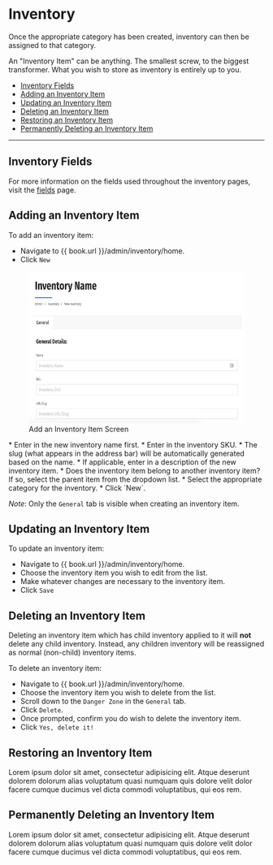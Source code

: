 # Inventory

Once the appropriate category has been created, inventory can then be assigned to that category.

An "Inventory Item" can be anything. The smallest screw, to the biggest transformer. What you wish to store as inventory is entirely up to you.

* [Inventory Fields](#inventory-fields)
* [Adding an Inventory Item](#adding-an-inventory-item)
* [Updating an Inventory Item](#updating-an-inventory-item)
* [Deleting an Inventory Item](#deleting-an-inventory-item)
* [Restoring an Inventory Item](#restoring-an-inventory-item)
* [Permanently Deleting an Inventory Item](#permanently-deleting-an-inventory-item)

----

## Inventory Fields
For more information on the fields used throughout the inventory pages, visit the [fields](/inventory/Inventory/fields.md) page.

## Adding an Inventory Item

To add an inventory item:

* Navigate to {{ book.url }}/admin/inventory/home.
* Click `New`
<figure>
    <img src="/assets/add-inventory.png" height="300" />
    <figcaption>Add an Inventory Item Screen</figcaption>
</figure>
* Enter in the new inventory name first.
* Enter in the inventory SKU.
* The slug (what appears in the address bar) will be automatically generated based on the name.
* If applicable, enter in a description of the new inventory item.
* Does the inventory item belong to another inventory item? If so, select the parent item from the dropdown list.
* Select the appropriate category for the inventory.
* Click `New`.

*Note*: Only the `General` tab is visible when creating an inventory item.

## Updating an Inventory Item

To update an inventory item:

* Navigate to {{ book.url }}/admin/inventory/home.
* Choose the inventory item you wish to edit from the list.
* Make whatever changes are necessary to the inventory item.
* Click `Save`

## Deleting an Inventory Item

Deleting an inventory item which has child inventory applied to it will **not** delete any child inventory. Instead, any children inventory will be reassigned as normal (non-child) inventory items. 

To delete an inventory item:
* Navigate to {{ book.url }}/admin/inventory/home.
* Choose the inventory item you wish to delete from the list.
* Scroll down to the `Danger Zone` in the `General` tab.
* Click `Delete`.
* Once prompted, confirm you do wish to delete the inventory item.
* Click `Yes, delete it!`


## Restoring an Inventory Item

Lorem ipsum dolor sit amet, consectetur adipisicing elit. Atque deserunt dolorem dolorum alias voluptatum quasi numquam quis dolore velit dolor facere cumque ducimus vel dicta commodi voluptatibus, qui eos rem.

## Permanently Deleting an Inventory Item

Lorem ipsum dolor sit amet, consectetur adipisicing elit. Atque deserunt dolorem dolorum alias voluptatum quasi numquam quis dolore velit dolor facere cumque ducimus vel dicta commodi voluptatibus, qui eos rem.

